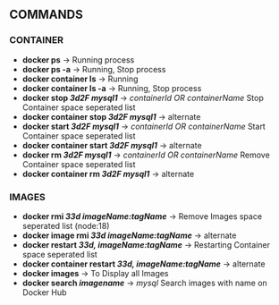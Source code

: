 ## COMMANDS

### CONTAINER

- **docker ps** &rarr; Running process
- **docker ps -a** &rarr; Running, Stop process
- **docker container ls** &rarr; Running
- **docker container ls -a** &rarr; Running, Stop process
- **docker stop *3d2F mysql1*** &rarr; *containerId OR containerName* Stop Container space seperated list
- **docker container stop *3d2F mysql1*** &rarr; alternate
- **docker start *3d2F mysql1*** &rarr; *containerId OR containerName* Start Container space seperated list
- **docker container start *3d2F mysql1*** &rarr; alternate
- **docker rm *3d2F mysql1*** &rarr;  *containerId OR containerName* Remove Container space seperated list
- **docker container rm *3d2F mysql1*** &rarr;  alternate
### IMAGES
- **docker rmi *33d imageName:tagName*** &rarr; Remove Images space seperated list (node:18)
- **docker image rmi *33d imageName:tagName*** &rarr; alternate
- **docker restart *33d, imageName:tagName*** &rarr; Restarting Container space seperated list
- **docker container restart *33d, imageName:tagName*** &rarr; alternate
- **docker images** &rarr; To Display all Images
- **docker search *imagename*** &rarr; *mysql* Search images with name on Docker Hub
